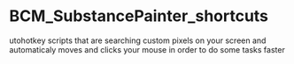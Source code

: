 # BCM_SubstancePainter_shortcuts
utohotkey scripts that are searching custom pixels on your screen and automaticaly moves and clicks your mouse in order to do some tasks faster
